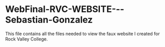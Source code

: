 # WebFinal-RVC-WEBSITE---Sebastian-Gonzalez
This file contains all the files needed to view the faux website I created for Rock Valley College. 
